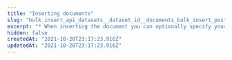 ```yaml
---
title: "Inserting documents"
slug: "bulk_insert_api_datasets__dataset_id__documents_bulk_insert_post"
excerpt: "* When inserting the document you can optionally specify your own id for a document by using the field name **\"\\_id\"**, if not specified a random id is assigned. \n * When inserting or specifying vectors in a document use the suffix (ends with)  **\"\\_vector\\_\"** for the field name. e.g. \"product\\_description\\_vector\\_\".\n * When inserting or specifying chunks in a document the suffix (ends with)  **\"\\_chunk\\_\"** for the field name. e.g. \"products\\_chunk\\_\".\n * When inserting or specifying chunk vectors in a document's chunks use the suffix (ends with)  **\"\\_chunkvector\\_\"** for the field name. e.g. \"products_chunk_.product\\_description\\_chunkvector\\_\".\n\nTry to keep each batch of documents to insert under 200mb to avoid the insert timing out. For single document insert version of this request use **/datasets/{dataset_id}/documents/insert**."
hidden: false
createdAt: "2021-10-20T23:17:23.916Z"
updatedAt: "2021-10-20T23:17:23.916Z"
---
```


